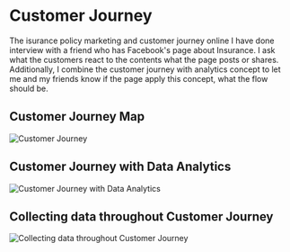 # Customer Journey
The isurance policy marketing and customer journey online 
I have done interview with a friend who has Facebook's page about Insurance. I ask what the customers react to the contents what the page posts or shares.
Additionally, I combine the customer journey with analytics concept to let me and my friends know if the page apply this concept, what the flow should be.

## Customer Journey Map
![Customer Journey](./pictures/page1.PNG)

## Customer Journey with Data Analytics
![Customer Journey with Data Analytics](./pictures/page2.PNG)

## Collecting data throughout Customer Journey
![Collecting data throughout Customer Journey](./pictures/page3.PNG)

